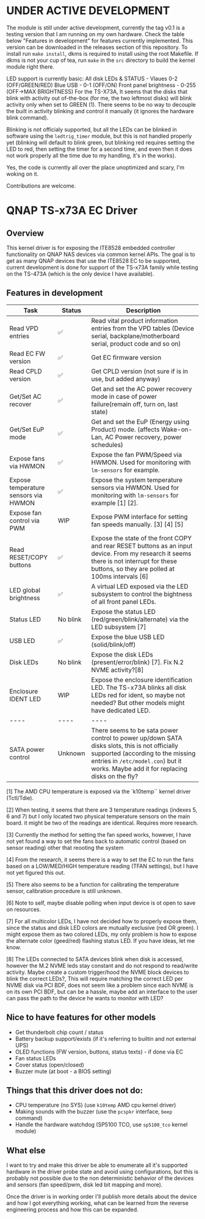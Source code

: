 # UNDER ACTIVE DEVELOPMENT
The module is still under active development, currently the tag v0.1 is a testing version that I am running on my own hardware. Check the table below "Features in development" for features currently implemented.
This version can be downloaded in the releases section of this repository. To install run `make install`, dkms is required to install using the root Makefile. If dkms is not your cup of tea, run `make` in the `src` directory to build the kernel module right there. 

LED support is currently basic:
All disk LEDs & STATUS - Vlaues 0-2 (OFF/GREEN/RED)
Blue USB - 0-1 (OFF/ON)
Front panel brightness - 0-255 (OFF->MAX BRIGHTNESS)
For the TS-X73A, It seems that the disks that blink with activity out of-the-box (for me, the two leftmost disks) will blink activity only when set to GREEN (1). There seems to be no way to decouple the built in activity blinking and control it manually (it ignores the hardware blink command). 

Blinking is not officialy supported, but all the LEDs can be blinked in software using the `ledtrig_timer` module, but this is not handled properly yet (blinking will default to blink green, but blinking red requires setting the LED to red, then setting the timer for a second time, and even then it does not work properly all the time due to my handling, it's in the works). 

Yes, the code is currently all over the place unoptimized and scary, I'm woking on it. 


Contributions are welcome.

# QNAP TS-x73A EC Driver

## Overview
This kernel driver is for exposing the ITE8528 embedded controller functionality on QNAP NAS devices via common kernel APIs. The goal is to get as many QNAP devices that use the ITE8528 EC to be supported, current development is done  for support of the TS-x73A family while testing on the TS-473A (which is the only device I have available).


## Features in development
 Task | Status | Description  |
-|-|-|
 Read VPD entries | :white_check_mark:  | Read vital product information entries from the VPD tables (Device serial, backplane/motherboard serial, product code and so on)
Read EC FW version| :white_check_mark:| Get EC firmware version
Read CPLD version| :white_check_mark: | Get CPLD version (not sure if is in use, but added anyway)
Get/Set AC recover| :white_check_mark: | Get and set the AC power recovery mode in case of power failure(remain off, turn on, last state)
Get/Set EuP mode| :white_check_mark: | Get and set the EuP (Energy using Product) mode. (affects Wake-on-Lan, AC Power recovery, power schedules)
Expose fans via HWMON | :white_check_mark: | Expose the fan PWM/Speed via HWMON. Used for monitoring with `lm-sensors` for example.
Expose temperature sensors via HWMON | :white_check_mark: | Expose the system temperature sensors via HWMON. Used for monitoring with `lm-sensors` for example [1] [2].
Expose fan control via PWM | WIP | Expose PWM interface for setting fan speeds manually. [3] [4] [5]
Read RESET/COPY buttons |  :white_check_mark:  | Expose the state of the front COPY and rear RESET buttons as an input device. From my research it seems there is not interrupt for these buttons, so they are polled at 100ms intervals [6]
LED global brightness |  :white_check_mark: | A virtual LED exposed via the LED subsystem to control the bightness of all front panel LEDs.
Status LED | No blink | Expose the status LED (red/green/blink/alternate) via the LED subsystem [7]
USB LED | :white_check_mark: |  Expose the blue USB LED (solid/blink/off)
Disk LEDs | No blink | Expose the disk LEDs (present/error/blink) [7]. Fix N.2 NVME activity?[8]
Enclosure IDENT LED | WIP | Expose the enclosure identification LED. The TS-x73A blinks all disk LEDs red for ident, so maybe not needed? But other models might have dedicated LED.
|----|----|----
SATA power control | Unknown | There seems to be sata power control to power up/down SATA disks slots, this is not officially supported (according to the missing entries in `/etc/model.con`) but it works. Maybe add it for replacing disks on the fly?


[1] The AMD CPU temperature is exposed via the `k10temp`` kernel driver (Tctl/Tdie).

[2] When testing, it seems that there are 3 temperature readings (indexes 5, 6 and 7) but I only located two physical temperature sensors on the main board. it might be two of the readings are identical. Requires more research.

[3] Currently the method for setting the fan speed works, however, I have not yet found a way to set the fans back to automatic control (based on sensor reading) other that reooting the system

[4] From the research, it seems there is a way to set the EC to run the fans based on a LOW/MED/HIGH temperature reading (TFAN settings), but I have not yet figured this out.

[5] There also seems to be a function for calibrating the temperature sensor, calibration procedure is still unknown.

[6] Note to self, maybe disable polling when input device is ot open to save on resources.

[7] For all multicolor LEDs, I have not decided how to properly expose them, since the status and disk LED colors are mutually exclusive (red OR green). I might expose them as two colored LEDs, my only problem is how to expose the alternate color (geed/red) flashing status LED. If you have ideas, let me know.

[8] The LEDs connected to SATA devices blink when disk is accessed, however the M.2 NVME leds stay constant and do not respond to read/write activity. Maybe create a custom trigger/hood the NVME block devices to blink the correct LEDs?, This will require matching the correct LED per NVME disk via PCI BDF, does not seem like a problem since each NVME is on its own PCI BDF, but can be a hassle, maybe add an interface to the user can pass the path to the device he wants to monitor with LED?

## Nice to have features for other models
- Get thunderbolt chip count / status
- Battery backup support/exists (if it's referring to builtin and not external UPS)
- OLED functions (FW version, buttons, status texts) - if done via EC
- Fan status LEDs
- Cover status  (open/closed)
- Buzzer mute (at boot - a BIOS setting)

## Things that this driver does not do:
- CPU temperature (no SYS) (use `k10temp` AMD cpu kernel driver)
- Making sounds with the buzzer (use the `pcspkr` interface, `beep` command)
- Handle the hardware watchdog (SP5100 TCO, use `sp5100_tco` kernel module)

## What else
I want to try and make this driver be able to enumerate all it's supported hardware in the driver probe state and avoid using configurations, but this is probably not possible due to the non deterministic behavior of the devices and sensors (fan speed/pwm, disk led bit mapping and more).

Once the driver is in working order I'll publish more details about the device and how I got everything working, what can be learned from the reverse engineering process and how this can be expanded.
